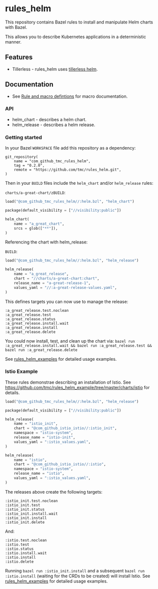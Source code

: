 # rules_helm

This repository contains Bazel rules to install and manipulate Helm charts with Bazel.

This allows you to describe Kubernetes applications in a deterministic manner.

## Features

* Tillerless - rules_helm uses [tillerless helm](https://rimusz.net/tillerless-helm/).

## Documentation

* See [Rule and macro defintions](./docs/docs.md) for macro documentation.

### API

* helm_chart - describes a helm chart.
* helm_release - describes a helm release.

### Getting started

In your Bazel `WORKSPACE` file add this repository as a dependency:

```
git_repository(
    name = "com_github_tmc_rules_helm",
    tag = "0.2.0",
    remote = "https://github.com/tmc/rules_helm.git",
)
```

Then in your `BUILD` files include the `helm_chart` and/or `helm_release` rules:

`charts/a-great-chart/zBUILD`:
```python
load("@com_github_tmc_rules_helm//:helm.bzl", "helm_chart")

package(default_visibility = ["//visibility:public"])

helm_chart(
    name = "a_great_chart",
    srcs = glob(["**"]),
)
```

Referencing the chart with helm_release:

`BUILD`:
```python
load("@com_github_tmc_rules_helm//:helm.bzl", "helm_release")

helm_release(
    name = "a_great_release",
    chart = "//charts/a-great-chart:chart",
    release_name = "a-great-release-1",
    values_yaml = "//:a-great-release-values.yaml",
)
```

This defines targets you can now use to manage the release:
```
:a_great_release.test.noclean
:a_great_release.test
:a_great_release.status
:a_great_release.install.wait
:a_great_release.install
:a_great_release.delete
```

You could now install, test, and clean up the chart via:
`bazel run :a_great_release.install.wait && bazel run :a_great_release.test && bazel run :a_great_release.delete`

See [rules_helm_examples](https://github.com/tmc/rules_helm_example) for detailed usage examples.

### Istio Example

These rules demonstrae  describing an installation of Istio. See
https://github.com/tmc/rules_helm_example/tree/master/charts/istio for details.

```python
load("@com_github_tmc_rules_helm//:helm.bzl", "helm_release")

package(default_visibility = ["//visibility:public"])

helm_release(
    name = "istio_init",
    chart = "@com_github_istio_istio//:istio_init",
    namespace = "istio-system",
    release_name = "istio-init",
    values_yaml = ":istio_values.yaml",
)

helm_release(
    name = "istio",
    chart = "@com_github_istio_istio//:istio",
    namespace = "istio-system",
    release_name = "istio",
    values_yaml = ":istio_values.yaml",
)
```

The releases above create the following targets:
```
:istio_init.test.noclean
:istio_init.test
:istio_init.status
:istio_init.install.wait
:istio_init.install
:istio_init.delete
```
And:
```
:istio.test.noclean
:istio.test
:istio.status
:istio.install.wait
:istio.install
:istio.delete
```

Running `bazel run :istio_init.install` and a subsequent `bazel run :istio.install` (waiting for the CRDs to be created) will install Istio. See [rules_helm_examples](https://github.com/tmc/rules_helm_example) for detailed usage examples.
